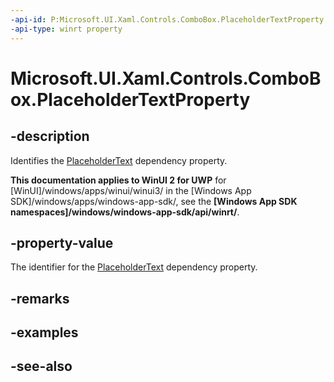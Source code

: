 ```yaml
---
-api-id: P:Microsoft.UI.Xaml.Controls.ComboBox.PlaceholderTextProperty
-api-type: winrt property
---
```


<!-- Property syntax
public Windows.UI.Xaml.DependencyProperty PlaceholderTextProperty { get; }
-->

# Microsoft.UI.Xaml.Controls.ComboBox.PlaceholderTextProperty

## -description
Identifies the [PlaceholderText](combobox_placeholdertext.md) dependency property.

**This documentation applies to WinUI 2 for UWP** for [WinUI]/windows/apps/winui/winui3/ in the [Windows App SDK]/windows/apps/windows-app-sdk/, see the **[Windows App SDK namespaces]/windows/windows-app-sdk/api/winrt/**.

## -property-value
The identifier for the [PlaceholderText](combobox_placeholdertext.md) dependency property.

## -remarks

## -examples

## -see-also
